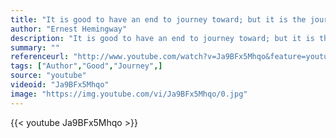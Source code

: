 ```yaml
---
title: "It is good to have an end to journey toward; but it is the journey that matters, in the end."
author: "Ernest Hemingway"
description: "It is good to have an end to journey toward; but it is the journey that matters, in the end. - Ernest Hemingway quotes from GetInspired365.com"
summary: ""
referenceurl: "http://www.youtube.com/watch?v=Ja9BFx5Mhqo&feature=youtu.be"
tags: ["Author","Good","Journey",]
source: "youtube"
videoid: "Ja9BFx5Mhqo"
image: "https://img.youtube.com/vi/Ja9BFx5Mhqo/0.jpg"
---
```


{{< youtube Ja9BFx5Mhqo >}}
